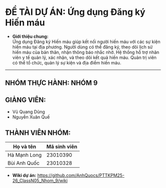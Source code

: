 ﻿# ĐỀ TÀI DỰ ÁN: Ứng dụng Đăng ký Hiến máu

- **Giới thiệu chung:**  
Ứng dụng Đăng ký Hiến máu giúp kết nối người hiến máu với các sự kiện hiến máu tại địa phương. Người dùng có thể đăng ký, theo dõi lịch sử hiến máu của bản thân, nhận thông báo nhắc nhở. Hệ thống hỗ trợ nhân viên y tế quản lý, xác nhận, và theo dõi kết quả hiến máu. Quản trị viên có thể tổ chức, quản lý sự kiện và địa điểm hiến máu.

---

## NHÓM THỰC HÀNH: NHÓM 9

## GIẢNG VIÊN: 
- Vũ Quang Dũng
- Nguyễn Xuân Quế

## THÀNH VIÊN NHÓM:
| Họ và tên        | Mã sinh viên  |
|------------------|---------------|
| Hà Mạnh Long     | 23010390      |
| Bùi Anh Quốc     | 23010328      |

- **Wiki dự án:** https://github.com/AnhQuocs/PTTKPM25-26_ClassN05_Nhom_9/wiki


